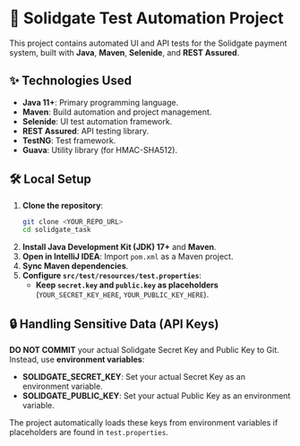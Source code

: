 # 🚀 Solidgate Test Automation Project

This project contains automated UI and API tests for the Solidgate payment system, built with **Java**, **Maven**, **Selenide**, and **REST Assured**.

## ✨ Technologies Used

* **Java 11+**: Primary programming language.
* **Maven**: Build automation and project management.
* **Selenide**: UI test automation framework.
* **REST Assured**: API testing library.
* **TestNG**: Test framework.
* **Guava**: Utility library (for HMAC-SHA512).

## 🛠️ Local Setup

1.  **Clone the repository**:
    ```bash
    git clone <YOUR_REPO_URL>
    cd solidgate_task
    ```
2.  **Install Java Development Kit (JDK) 17+** and **Maven**.
3.  **Open in IntelliJ IDEA**: Import `pom.xml` as a Maven project.
4.  **Sync Maven dependencies**.
5.  **Configure `src/test/resources/test.properties`**:
    * **Keep `secret.key` and `public.key` as placeholders** (`YOUR_SECRET_KEY_HERE`, `YOUR_PUBLIC_KEY_HERE`).

## 🔒 Handling Sensitive Data (API Keys)

**DO NOT COMMIT** your actual Solidgate Secret Key and Public Key to Git. Instead, use **environment variables**:

* **SOLIDGATE_SECRET_KEY**: Set your actual Secret Key as an environment variable.
* **SOLIDGATE_PUBLIC_KEY**: Set your actual Public Key as an environment variable.

The project automatically loads these keys from environment variables if placeholders are found in `test.properties`.

